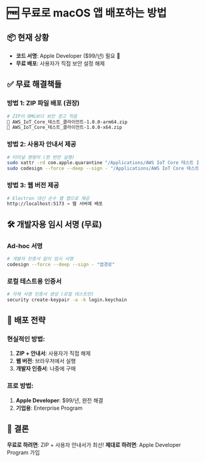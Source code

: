 # 🆓 무료로 macOS 앱 배포하는 방법

## 📦 현재 상황
- **코드 서명**: Apple Developer ($99/년) 필요 💸
- **무료 배포**: 사용자가 직접 보안 설정 해제

## ✅ 무료 해결책들

### 방법 1: ZIP 파일 배포 (권장)
```bash
# ZIP이 DMG보다 보안 경고 적음
📁 AWS_IoT_Core_테스트_클라이언트-1.0.0-arm64.zip
📁 AWS_IoT_Core_테스트_클라이언트-1.0.0-x64.zip
```

### 방법 2: 사용자 안내서 제공
```bash
# 터미널 명령어 (한 번만 실행)
sudo xattr -rd com.apple.quarantine "/Applications/AWS IoT Core 테스트 클라이언트.app"
sudo codesign --force --deep --sign - "/Applications/AWS IoT Core 테스트 클라이언트.app"
```

### 방법 3: 웹 버전 제공
```bash
# Electron 대신 순수 웹 앱으로 제공
http://localhost:5173 → 웹 서버에 배포
```

## 🛠️ 개발자용 임시 서명 (무료)

### Ad-hoc 서명
```bash
# 개발자 인증서 없이 임시 서명
codesign --force --deep --sign - "앱경로"
```

### 로컬 테스트용 인증서
```bash
# 자체 서명 인증서 생성 (로컬 테스트만)
security create-keypair -a -k login.keychain
```

## 📱 배포 전략

### 현실적인 방법:
1. **ZIP + 안내서**: 사용자가 직접 해제
2. **웹 버전**: 브라우저에서 실행
3. **개발자 인증서**: 나중에 구매

### 프로 방법:
1. **Apple Developer**: $99/년, 완전 해결
2. **기업용**: Enterprise Program

## 🎯 결론
**무료로 하려면**: ZIP + 사용자 안내서가 최선!
**제대로 하려면**: Apple Developer Program 가입